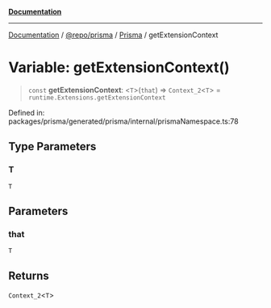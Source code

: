 [**Documentation**](../../../../../README.md)

***

[Documentation](../../../../../README.md) / [@repo/prisma](../../../README.md) / [Prisma](../README.md) / getExtensionContext

# Variable: getExtensionContext()

> `const` **getExtensionContext**: \<`T`\>(`that`) => `Context_2`\<`T`\> = `runtime.Extensions.getExtensionContext`

Defined in: packages/prisma/generated/prisma/internal/prismaNamespace.ts:78

## Type Parameters

### T

`T`

## Parameters

### that

`T`

## Returns

`Context_2`\<`T`\>
